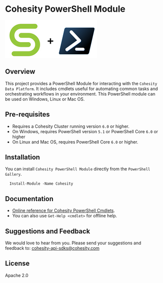 # Cohesity PowerShell Module

![](docs/.gitbook/assets/cohesity_powershell.png)

## Overview

This project provides a PowerShell Module for interacting with the `Cohesity Data Platform`. It includes cmdlets useful for automating common tasks and orchestrating workflows in your environment. This PowerShell module can be used on Windows, Linux or Mac OS.

## Pre-requisites

* Requires a Cohesity Cluster running version `6.0` or higher.
* On Windows, requires PowerShell version `5.1` or PowerShell Core `6.0` or higher
* On Linux and Mac OS, requires PowerShell Core `6.0` or higher.

## Installation

You can install `Cohesity PowerShell Module` directly from the `PowerShell Gallery`.

```text
  Install-Module -Name Cohesity
```

## Documentation

* [Online reference for Cohesity PowerShell Cmdlets](https://cohesityinc.gitbook.io/cohesity-powershell-module).
* You can also use `Get-Help <cmdlet>` for offline help.

## Suggestions and Feedback

We would love to hear from you. Please send your suggestions and feedback to: [cohesity-api-sdks@cohesity.com](mailto:cohesity-api-sdks@cohesity.com)

## License

Apache 2.0

